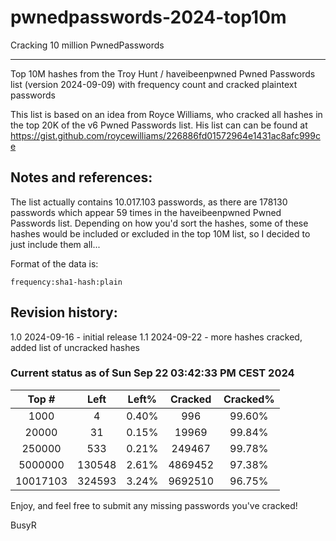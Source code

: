# pwnedpasswords-2024-top10m
Cracking 10 million PwnedPasswords 

--------
Top 10M hashes from the Troy Hunt / haveibeenpwned Pwned Passwords list (version 2024-09-09) with frequency count and cracked plaintext passwords

This list is based on an idea from Royce Williams, who cracked all hashes in the top 20K of the v6 Pwned Passwords list. His list can can be found at https://gist.github.com/roycewilliams/226886fd01572964e1431ac8afc999ce

## Notes and references:
The list actually contains 10.017.103 passwords, as there are 178130 passwords which appear 59 times in the haveibeenpwned Pwned Passwords list. Depending on how you'd sort the hashes, some of these hashes would be included or excluded in the top 10M list, so I decided to just include them all...

Format of the data is:
```
frequency:sha1-hash:plain
```

## Revision history:
1.0  2024-09-16 - initial release
1.1  2024-09-22 - more hashes cracked, added list of uncracked hashes

### Current status as of Sun Sep 22 03:42:33 PM CEST 2024
|Top #|Left|Left%|Cracked|Cracked%|
|:------:|:----:|:---:|:-----:|:----:|
|1000|4|0.40%|996|99.60%|
|20000|31|0.15%|19969|99.84%|
|250000|533|0.21%|249467|99.78%|
|5000000|130548|2.61%|4869452|97.38%|
|10017103|324593|3.24%|9692510|96.75%|

Enjoy, and feel free to submit any missing passwords you've cracked!

BusyR
